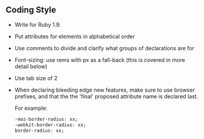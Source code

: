 ## Coding Style

-   Write for Ruby 1.9.

-   Put attributes for elements in alphabetical order

-   Use comments to divide and clarify what groups of declarations are for

-   Font-sizing: use rems with px as a fall-back (this is covered in more detail below) 

-   Use tab size of 2

-   When declaring bleeding edge new features, make sure to use browser prefixes, and that the the 'final' proposed attribute name is declared last.

    For example:

    ```css
    -moz-border-radius: xx;
    -webkit-border-radius: xx;
    border-radius: xx;
    ```

